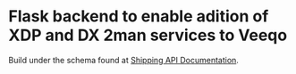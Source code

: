 # Flask backend to enable adition of XDP and DX 2man services to Veeqo

Build under the schema found at [Shipping API Documentation](https://developer.veeqo.com/docs/shipping#/introduction/carrier-setup).
